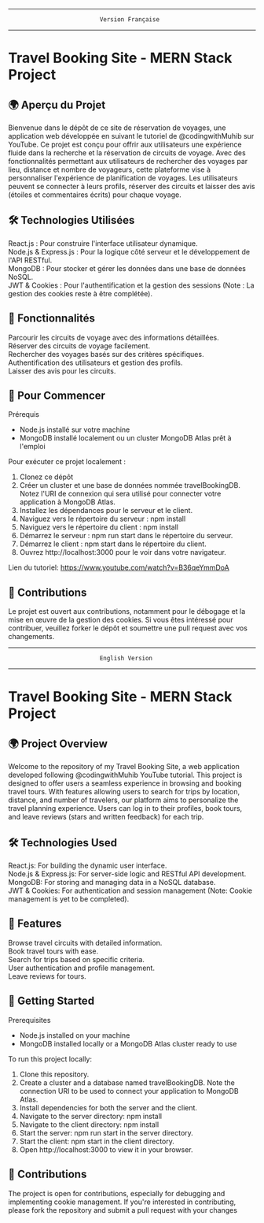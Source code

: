 ________________________________________________________________________________
                              Version Française
________________________________________________________________________________

# Travel Booking Site - MERN Stack Project  


## 🌍 Aperçu du Projet  

Bienvenue dans le dépôt de ce site de réservation de voyages, une application web développée en suivant le tutoriel de @codingwithMuhib sur YouTube. Ce projet est conçu pour offrir aux utilisateurs une expérience fluide dans la recherche et la réservation de circuits de voyage. Avec des fonctionnalités permettant aux utilisateurs de rechercher des voyages par lieu, distance et nombre de voyageurs, cette plateforme vise à personnaliser l'expérience de planification de voyages. Les utilisateurs peuvent se connecter à leurs profils, réserver des circuits et laisser des avis (étoiles et commentaires écrits) pour chaque voyage.  

## 🛠 Technologies Utilisées  

React.js : Pour construire l'interface utilisateur dynamique.  
Node.js & Express.js : Pour la logique côté serveur et le développement de l'API RESTful.  
MongoDB : Pour stocker et gérer les données dans une base de données NoSQL.  
JWT & Cookies : Pour l'authentification et la gestion des sessions (Note : La gestion des cookies reste à être complétée).  

## 🌟 Fonctionnalités  

Parcourir les circuits de voyage avec des informations détaillées.  
Réserver des circuits de voyage facilement.  
Rechercher des voyages basés sur des critères spécifiques.  
Authentification des utilisateurs et gestion des profils.  
Laisser des avis pour les circuits.  


## 🚀 Pour Commencer  

Prérequis  
- Node.js installé sur votre machine
- MongoDB installé localement ou un cluster MongoDB Atlas prêt à l'emploi  

Pour exécuter ce projet localement :  
1. Clonez ce dépôt
2. Créer un cluster et une base de données nommée travelBookingDB. Notez l'URI de connexion qui sera utilisé pour connecter votre application à MongoDB Atlas.
3. Installez les dépendances pour le serveur et le client.
4. Naviguez vers le répertoire du serveur : npm install
5. Naviguez vers le répertoire du client : npm install
6. Démarrez le serveur : npm run start dans le répertoire du serveur.
7. Démarrez le client : npm start dans le répertoire du client.
8. Ouvrez http://localhost:3000 pour le voir dans votre navigateur.  

Lien du tutoriel: https://www.youtube.com/watch?v=B36qeYmmDoA   

## 🤝 Contributions  

Le projet est ouvert aux contributions, notamment pour le débogage et la mise en œuvre de la gestion des cookies. Si vous êtes intéressé pour contribuer, veuillez forker le dépôt et soumettre une pull request avec vos changements.  


________________________________________________________________________________
                              English Version
________________________________________________________________________________  

# Travel Booking Site - MERN Stack Project  

## 🌍 Project Overview  

Welcome to the repository of my Travel Booking Site, a web application developed following @codingwithMuhib YouTube tutorial. This project is designed to offer users a seamless experience in browsing and booking travel tours. With features allowing users to search for trips by location, distance, and number of travelers, our platform aims to personalize the travel planning experience. Users can log in to their profiles, book tours, and leave reviews (stars and written feedback) for each trip.  

## 🛠 Technologies Used  

React.js: For building the dynamic user interface.  
Node.js & Express.js: For server-side logic and RESTful API development.  
MongoDB: For storing and managing data in a NoSQL database.  
JWT & Cookies: For authentication and session management (Note: Cookie management is yet to be completed).  


## 🌟 Features  

Browse travel circuits with detailed information.  
Book travel tours with ease.  
Search for trips based on specific criteria.  
User authentication and profile management.  
Leave reviews for tours.  


## 🚀 Getting Started  

Prerequisites  

- Node.js installed on your machine
- MongoDB installed locally or a MongoDB Atlas cluster ready to use


To run this project locally:  
1. Clone this repository.
2. Create a cluster and a database named travelBookingDB. Note the connection URI to be used to connect your application to MongoDB Atlas.
3. Install dependencies for both the server and the client.
4. Navigate to the server directory: npm install
5. Navigate to the client directory: npm install
6. Start the server: npm run start in the server directory.
7. Start the client: npm start in the client directory.
8. Open http://localhost:3000 to view it in your browser.


## 🤝 Contributions  

The project is open for contributions, especially for debugging and implementing cookie management. If you're interested in contributing, please fork the repository and submit a pull request with your changes

